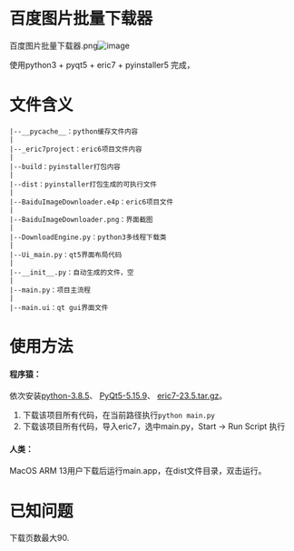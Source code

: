 # 百度图片批量下载器
百度图片批量下载器.png![image](https://github.com/chunchaowei/Python/assets/60838771/88a974ec-5e65-4f9e-9d99-bfd762e2b185)

使用python3 + pyqt5 + eric7 + pyinstaller5 完成，

# 文件含义
```
|--__pycache__：python缓存文件内容
|
|--_eric7project：eric6项目文件内容
|
|--build：pyinstaller打包内容
|
|--dist：pyinstaller打包生成的可执行文件
|
|--BaiduImageDownloader.e4p：eric6项目文件
|
|--BaiduImageDownloader.png：界面截图
|
|--DownloadEngine.py：python3多线程下载类
|
|--Ui_main.py：qt5界面布局代码
|
|--__init__.py：自动生成的文件，空
|
|--main.py：项目主流程
|
|--main.ui：qt gui界面文件
```
# 使用方法
#### 程序猿：

依次安装[python-3.8.5](https://www.python.org/downloads/release/python-385/)、
[PyQt5-5.15.9](https://pypi.org/project/PyQt5/)、
[eric7-23.5.tar.gz](https://eric-ide.python-projects.org/eric-download.html)。


1. 下载该项目所有代码，在当前路径执行`python main.py`
2. 下载该项目所有代码，导入eric7，选中main.py，Start -> Run Script 执行

#### 人类：
MacOS ARM 13用户下载后运行main.app，在dist文件目录，双击运行。

# 已知问题
下载页数最大90.

